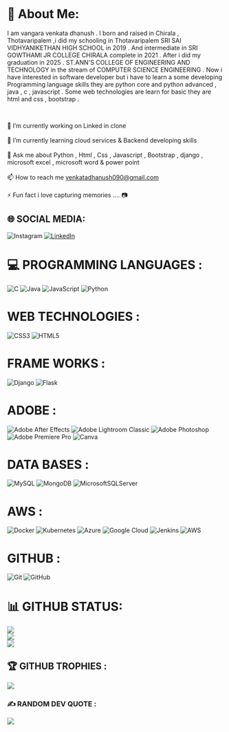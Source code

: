 # 💫 About Me:

I am vangara venkata dhanush . I born and raised in Chirala , 
Thotavaripalem ,i did my schooling in Thotavaripalem SRI SAI 
VIDHYANIKETHAN HIGH SCHOOL in 2019 . And intermediate in SRI GOWTHAMI JR COLLEGE CHIRALA complete in 
2021 . After i did my graduation in 2025 . ST.ANN'S COLLEGE OF 
ENGINEERING AND TECHNOLOGY in the stream of COMPUTER SCIENCE ENGINEERING .
Now i have interested in software developer  but  i have to learn a some 
developing Programming language skills they are python core and python advanced , java , c , javascript . Some web 
technologies are learn for basic they are  html and css , bootstrap . 

<br>

🔭 I’m currently working on Linked in clone<br>
<br>🌱 I’m currently learning cloud services & Backend developing skills<br>
<br>💬 Ask me about Python , Html , Css , Javascript , Bootstrap , django , microsoft excel , microsoft word & power point<br>
<br>📫 How to reach me venkatadhanush090@gmail.com<br>
<br>⚡ Fun fact i love capturing memories .... 📷




## 🌐 SOCIAL MEDIA:
![Instagram](https://img.shields.io/badge/Instagram-%23E4405F.svg?logo=Instagram&logoColor=white) [![LinkedIn](https://img.shields.io/badge/LinkedIn-%230077B5.svg?logo=linkedin&logoColor=white)](www.linkedin.com/in/vangara-venkatadhanush-912275259) 

# 💻 PROGRAMMING LANGUAGES :
![C](https://img.shields.io/badge/c-%2300599C.svg?style=for-the-badge&logo=c&logoColor=white)  ![Java](https://img.shields.io/badge/java-%23ED8B00.svg?style=for-the-badge&logo=openjdk&logoColor=white) ![JavaScript](https://img.shields.io/badge/javascript-%23323330.svg?style=for-the-badge&logo=javascript&logoColor=%23F7DF1E) ![Python](https://img.shields.io/badge/python-3670A0?style=for-the-badge&logo=python&logoColor=ffdd54)
# WEB TECHNOLOGIES :
![CSS3](https://img.shields.io/badge/css3-%231572B6.svg?style=for-the-badge&logo=css3&logoColor=white) ![HTML5](https://img.shields.io/badge/html5-%23E34F26.svg?style=for-the-badge&logo=html5&logoColor=white)
# FRAME WORKS :
![Django](https://img.shields.io/badge/django-%23092E20.svg?style=for-the-badge&logo=django&logoColor=white) ![Flask](https://img.shields.io/badge/flask-%23000.svg?style=for-the-badge&logo=flask&logoColor=white)
# ADOBE :
![Adobe After Effects](https://img.shields.io/badge/Adobe%20After%20Effects-9999FF.svg?style=for-the-badge&logo=Adobe%20After%20Effects&logoColor=white) ![Adobe Lightroom Classic](https://img.shields.io/badge/Adobe%20Lightroom%20Classic-31A8FF.svg?style=for-the-badge&logo=Adobe%20Lightroom%20Classic&logoColor=white) ![Adobe Photoshop](https://img.shields.io/badge/adobe%20photoshop-%2331A8FF.svg?style=for-the-badge&logo=adobe%20photoshop&logoColor=white) ![Adobe Premiere Pro](https://img.shields.io/badge/Adobe%20Premiere%20Pro-9999FF.svg?style=for-the-badge&logo=Adobe%20Premiere%20Pro&logoColor=white) ![Canva](https://img.shields.io/badge/Canva-%2300C4CC.svg?style=for-the-badge&logo=Canva&logoColor=white)  
# DATA BASES  :
![MySQL](https://img.shields.io/badge/mysql-4479A1.svg?style=for-the-badge&logo=mysql&logoColor=white) ![MongoDB](https://img.shields.io/badge/MongoDB-%234ea94b.svg?style=for-the-badge&logo=mongodb&logoColor=white) ![MicrosoftSQLServer](https://img.shields.io/badge/Microsoft%20SQL%20Server-CC2927?style=for-the-badge&logo=microsoft%20sql%20server&logoColor=white)
# AWS :
![Docker](https://img.shields.io/badge/docker-%230db7ed.svg?style=for-the-badge&logo=docker&logoColor=white) ![Kubernetes](https://img.shields.io/badge/kubernetes-%23326ce5.svg?style=for-the-badge&logo=kubernetes&logoColor=white) ![Azure](https://img.shields.io/badge/azure-%230072C6.svg?style=for-the-badge&logo=microsoftazure&logoColor=white) ![Google Cloud](https://img.shields.io/badge/GoogleCloud-%234285F4.svg?style=for-the-badge&logo=google-cloud&logoColor=white)  ![Jenkins](https://img.shields.io/badge/jenkins-%232C5263.svg?style=for-the-badge&logo=jenkins&logoColor=white) ![AWS](https://img.shields.io/badge/AWS-%23FF9900.svg?style=for-the-badge&logo=amazon-aws&logoColor=white)
# GITHUB : 
![Git](https://img.shields.io/badge/git-%23F05033.svg?style=for-the-badge&logo=git&logoColor=white) ![GitHub](https://img.shields.io/badge/github-%23121011.svg?style=for-the-badge&logo=github&logoColor=white)
# 📊 GITHUB STATUS:
![](https://github-readme-stats.vercel.app/api?username=venkatadhanush090&theme=radical&hide_border=false&include_all_commits=true&count_private=false)<br/>
![](https://github-readme-streak-stats.herokuapp.com/?user=venkatadhanush090&theme=radical&hide_border=false)<br/>
![](https://github-readme-stats.vercel.app/api/top-langs/?username=venkatadhanush090&theme=radical&hide_border=false&include_all_commits=true&count_private=false&layout=compact)

## 🏆 GITHUB TROPHIES : 
![](https://github-profile-trophy.vercel.app/?username=venkatadhanush090&theme=onedark&no-frame=false&no-bg=false&margin-w=4)

### ✍️ RANDOM DEV QUOTE : 
![](https://quotes-github-readme.vercel.app/api?type=horizontal&theme=radical)


<!-- Proudly created with GPRM ( https://gprm.itsvg.in ) -->

